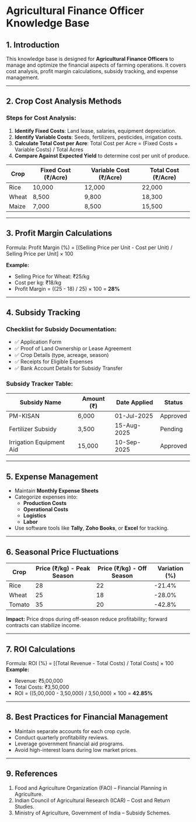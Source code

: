 # Agricultural Finance Officer Knowledge Base

## 1. Introduction
This knowledge base is designed for **Agricultural Finance Officers** to manage and optimize the financial aspects of farming operations. It covers cost analysis, profit margin calculations, subsidy tracking, and expense management.

---

## 2. Crop Cost Analysis Methods
### Steps for Cost Analysis:
1. **Identify Fixed Costs**: Land lease, salaries, equipment depreciation.
2. **Identify Variable Costs**: Seeds, fertilizers, pesticides, irrigation costs.
3. **Calculate Total Cost per Acre**:
Total Cost per Acre = (Fixed Costs + Variable Costs) / Total Acres
4. **Compare Against Expected Yield** to determine cost per unit of produce.

| Crop     | Fixed Cost (₹/Acre) | Variable Cost (₹/Acre) | Total Cost (₹/Acre) |
|----------|--------------------|------------------------|---------------------|
| Rice     | 10,000              | 12,000                 | 22,000              |
| Wheat    | 8,500               | 9,800                  | 18,300              |
| Maize    | 7,000               | 8,500                  | 15,500              |

---

## 3. Profit Margin Calculations
Formula:
Profit Margin (%) = [(Selling Price per Unit - Cost per Unit) / Selling Price per Unit] × 100

**Example:**
- Selling Price for Wheat: ₹25/kg
- Cost per kg: ₹18/kg
- Profit Margin = ((25 - 18) / 25) × 100 = **28%**

---

## 4. Subsidy Tracking
### Checklist for Subsidy Documentation:
- ✅ Application Form  
- ✅ Proof of Land Ownership or Lease Agreement  
- ✅ Crop Details (type, acreage, season)  
- ✅ Receipts for Eligible Expenses  
- ✅ Bank Account Details for Subsidy Transfer  

### Subsidy Tracker Table:
| Subsidy Name             | Amount (₹) | Date Applied | Status   |
|--------------------------|------------|--------------|----------|
| PM-KISAN                 | 6,000      | 01-Jul-2025  | Approved |
| Fertilizer Subsidy       | 3,500      | 15-Aug-2025  | Pending  |
| Irrigation Equipment Aid | 15,000     | 10-Sep-2025  | Approved |

---

## 5. Expense Management
- Maintain **Monthly Expense Sheets**
- Categorize expenses into:
  - **Production Costs**
  - **Operational Costs**
  - **Logistics**
  - **Labor**
- Use software tools like **Tally**, **Zoho Books**, or **Excel** for tracking.

---

## 6. Seasonal Price Fluctuations
| Crop     | Price (₹/kg) - Peak Season | Price (₹/kg) - Off Season | Variation (%) |
|----------|---------------------------|---------------------------|---------------|
| Rice     | 28                        | 22                        | -21.4%        |
| Wheat    | 25                        | 18                        | -28.0%        |
| Tomato   | 35                        | 20                        | -42.8%        |

**Impact:** Price drops during off-season reduce profitability; forward contracts can stabilize income.

---

## 7. ROI Calculations
Formula:
ROI (%) = [(Total Revenue - Total Costs) / Total Costs] × 100
**Example:**
- Revenue: ₹5,00,000
- Total Costs: ₹3,50,000
- ROI = ((5,00,000 - 3,50,000) / 3,50,000) × 100 = **42.85%**

---

## 8. Best Practices for Financial Management
- Maintain separate accounts for each crop cycle.
- Conduct quarterly profitability reviews.
- Leverage government financial aid programs.
- Avoid high-interest loans during low market prices.

---

## 9. References
1. Food and Agriculture Organization (FAO) – Financial Planning in Agriculture.  
2. Indian Council of Agricultural Research (ICAR) – Cost and Return Studies.  
3. Ministry of Agriculture, Government of India – Subsidy Schemes.
